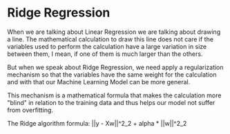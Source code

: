 # Ridge Regression

When we are talking about Linear Regression we are talking about drawing a line. The mathematical calculation to draw this line does not care if the variables used to perform the calculation have a large variation in size between them, I mean, if one of them is much larger than the others.

But when we speak about Ridge Regression, we need apply a regularization mechanism so that the variables have the same weight for the calculation and with that our Machine Learning Model can be more general.

This mechanism is a mathematical formula that makes the calculation more "blind" in relation to the training data and thus helps our model not suffer from overfitting.

The Ridge algorithm formula: ||y - Xw||^2_2 + alpha * ||w||^2_2